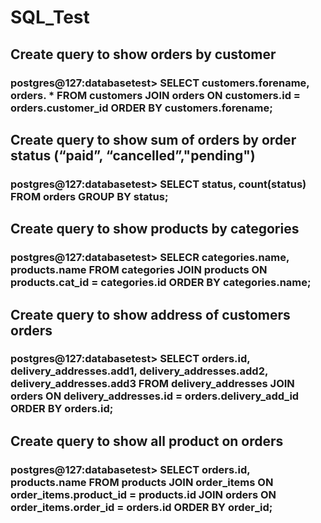 # SQL_Test
## Create query to show orders by customer
### postgres@127:databasetest> SELECT customers.forename, orders. * FROM customers JOIN orders ON customers.id = orders.customer_id ORDER BY customers.forename;       
## Create query to show sum of orders by order status (“paid”, “cancelled”,"pending")
### postgres@127:databasetest> SELECT status, count(status) FROM orders GROUP BY status;
## Create query to show products by categories
### postgres@127:databasetest> SELECR categories.name, products.name FROM categories JOIN products ON products.cat_id = categories.id ORDER BY categories.name;         
## Create query to show address of customers orders
### postgres@127:databasetest> SELECT orders.id, delivery_addresses.add1, delivery_addresses.add2, delivery_addresses.add3 FROM delivery_addresses JOIN orders ON delivery_addresses.id = orders.delivery_add_id ORDER BY orders.id;      
## Create query to show all product on orders
### postgres@127:databasetest> SELECT orders.id, products.name FROM products JOIN order_items ON order_items.product_id = products.id JOIN orders ON order_items.order_id = orders.id ORDER BY order_id;                  
